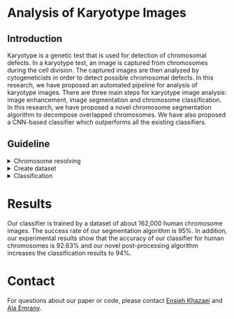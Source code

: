 # Analysis of Karyotype Images
## Introduction
Karyotype is a genetic test that is used for detection of chromosomal defects. In a karyotype test, an image is captured from chromosomes during the cell division. The captured images are then analyzed by cytogeneticists in order to detect possible chromosomal defects. In this research, we have proposed an automated pipeline for analysis of karyotype images. There are three main steps for karyotype image analysis: image enhancement, image segmentation and chromosome classification. In this research, we have proposed a novel chromosome segmentation algorithm to decompose overlapped chromosomes. We have also proposed a CNN-based classifier which outperforms all the existing classifiers. 

## Guideline
<details>
<summary>Chromosome resolving</summary>
 
 First, run the [main_resolving.py](https://github.com/EnsiehKhazaei/Karyotype/blob/main/chromosome_resolving/main_resolving.py) file.
 
 There are two functions at the end of [overlap_resolving.py](https://github.com/EnsiehKhazaei/Karyotype/blob/main/chromosome_resolving/overlap_resolving.py) file:

 1. “plot_overlap_org_img”: returning the overlapped points for the original image 
 2. “plot_overlap_contour”: returning the contour image for the original image 
  
 Results are saved in [output_resolving](https://github.com/EnsiehKhazaei/Karyotype/tree/main/chromosome_resolving/output_resolving) folder. You can find samples for the 1 and 3 images in the [output_resolving](https://github.com/EnsiehKhazaei/Karyotype/tree/main/chromosome_resolving/output_resolving) folder.

</details>

<details>
<summary>Create dataset</summary>
 
After segmentation of original karyotype images, you have the images of chromosomes seperately and the following instructions explain how to provide the dataset for training neural networks. 
1. Provide a directory with the following structure and put all of your chromosome images in the `DATADIR/JPEGImages`.
```shell
$DATADIR/
|---- JPEGImages/
|---- FeatureTxts/
```
 
2. Run the [extract_features.py](https://github.com/EnsiehKhazaei/Karyotype/blob/main/classification/create_dataset/extract_features.py) on all chromosome images in order to calculate the length and area features for each chromosome image. You shoud change the file paths in this code.
 ```shell
 img_path = 'DATADIR/JPEGImages' # directory of input images
 txt_path = 'DATADIR/FeatureTxts' # directory for saving text files
 ```
 
 [extract_features.py](https://github.com/EnsiehKhazaei/Karyotype/blob/main/classification/create_dataset/extract_features.py) saves the results (area and length features) as a text file with the same name at `DATADIR/FeatureTxts`.

3. Run the [create_dataset.py](https://github.com/EnsiehKhazaei/Karyotype/blob/main/classification/create_dataset/create_dataset.py) to creat the training set in order to train your deep neural network. The input of [create_dataset.py](https://github.com/EnsiehKhazaei/Karyotype/blob/main/classification/create_dataset/create_dataset.py) is the images and text files path and the outputs of this code are `X_train`, `X_area_train`, `X_length_train`, and `y_train`. 
</details>

<details>
<summary>Classification</summary>
 
 All codes of deep neural networks which are used in this research exist at [classification](https://github.com/EnsiehKhazaei/Karyotype/blob/main/classification) directory. In addition, we put the confusion matrixes of all neural networks at [confusion_matrixes](https://github.com/EnsiehKhazaei/Karyotype/blob/main/classification/confusion_matrixes) folder. In order to train the deep neural networks, you should create your dataset using the instructions in the previous part and then run the code of your desired neural network at [classification](https://github.com/EnsiehKhazaei/Karyotype/blob/main/classification) directory. The outputs of these codes are the weight of trained model, plot of accuracy and loss during training, and confusion matrix of the model.

 After training our models, we perform the trained model on the segmented chromosomes of a sample and then the output of the model is the chromosome lables which are 1 to 24. Now, according the results of the classifier, it is possible to detect the abnormal chromosomes.
</details>

# Results
Our classifier is trained by a dataset of about 162,000 human chromosome images. The success rate of our segmentation algorithm is 95%. In addition, our experimental
results show that the accuracy of our classifier for human chromosomes is 92.63% and our novel post-processing algorithm increases the classification results to 94%.

# Contact
For questions about our paper or code, please contact [Ensieh Khazaei](mailto:khazaei1394@gmail.com) and [Ala Emrany](mailto:emranyala@gmail.com).


